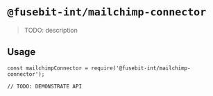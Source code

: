 # `@fusebit-int/mailchimp-connector`

> TODO: description

## Usage

```
const mailchimpConnector = require('@fusebit-int/mailchimp-connector');

// TODO: DEMONSTRATE API
```
